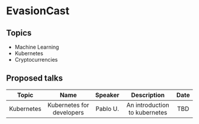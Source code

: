 # EvasionCast
## Topics
- Machine Learning
- Kubernetes
- Cryptocurrencies

## Proposed talks
| Topic | Name | Speaker | Description | Date |
| :---: | :--: | :-----: | :---------: | :--: |
| Kubernetes | Kubernetes for developers | Pablo U. | An introduction to kubernetes | TBD |

